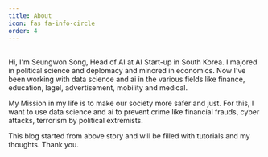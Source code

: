 ```yaml
---
title: About
icon: fas fa-info-circle
order: 4
---
```


<br>
Hi, I'm Seungwon Song, Head of AI at AI Start-up in South Korea. I majored in political science and deplomacy and minored in economics. Now I've been working with data science and ai in the various fields like finance, education, lagel, advertisement, mobility and medical.

My Mission in my life is to make our society more safer and just. For this, I want to use data science and ai to prevent crime like financial frauds, cyber attacks, terrorism by political extremists.

This blog started from above story and will be filled with tutorials and my thoughts. Thank you.
